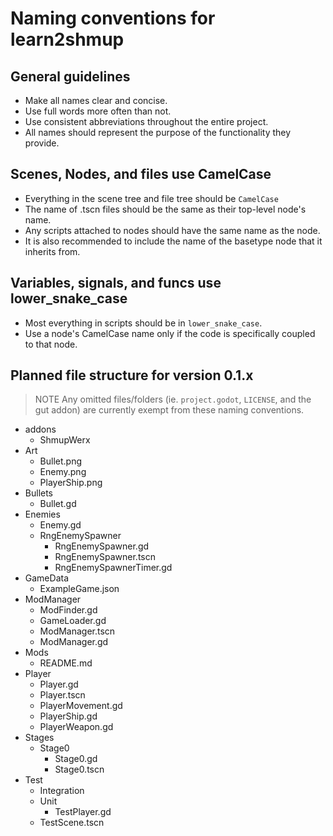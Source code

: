 # Naming conventions for learn2shmup

## General guidelines

* Make all names clear and concise.
* Use full words more often than not.
* Use consistent abbreviations throughout the entire project.
* All names should represent the purpose of the functionality they provide.




## Scenes, Nodes, and files use CamelCase

* Everything in the scene tree and file tree should be `CamelCase`
* The name of .tscn files should be the same as their top-level node's name.
* Any scripts attached to nodes should have the same name as the node.
* It is also recommended to include the name of the basetype node that it inherits from.




## Variables, signals, and funcs use lower_snake_case

* Most everything in scripts should be in `lower_snake_case`.
* Use a node's CamelCase name only if the code is specifically coupled to that node.




## Planned file structure for version 0.1.x

> NOTE
> Any omitted files/folders (ie. `project.godot`, `LICENSE`, and the gut addon) are currently exempt from these naming conventions.

* addons
  * ShmupWerx
* Art
  * Bullet.png
  * Enemy.png
  * PlayerShip.png
* Bullets
  * Bullet.gd
* Enemies
  * Enemy.gd
  * RngEnemySpawner
    * RngEnemySpawner.gd
    * RngEnemySpawner.tscn
    * RngEnemySpawnerTimer.gd
* GameData
    * ExampleGame.json
* ModManager
  * ModFinder.gd
  * GameLoader.gd
  * ModManager.tscn
  * ModManager.gd
* Mods
  * README.md
* Player
  * Player.gd
  * Player.tscn
  * PlayerMovement.gd
  * PlayerShip.gd
  * PlayerWeapon.gd
* Stages
  * Stage0
    * Stage0.gd
    * Stage0.tscn
* Test
  * Integration
  * Unit
    * TestPlayer.gd
  * TestScene.tscn
